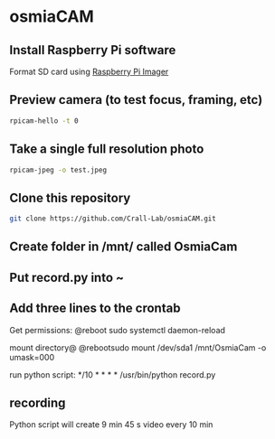 # osmiaCAM

## Install Raspberry Pi software
Format SD card using [Raspberry Pi Imager](https://www.raspberrypi.com/software/)

## Preview camera (to test focus, framing, etc)
```bash
rpicam-hello -t 0
```

## Take a single full resolution photo
```bash
rpicam-jpeg -o test.jpeg
```

## Clone this repository
```bash
git clone https://github.com/Crall-Lab/osmiaCAM.git
```

## Create folder in /mnt/ called OsmiaCam
## Put record.py into ~

## Add three lines to the crontab
Get permissions: @reboot sudo systemctl daemon-reload

mount directory@ @rebootsudo mount /dev/sda1 /mnt/OsmiaCam -o umask=000

run python script: */10 * * * * /usr/bin/python record.py

## recording
Python script will create 9 min 45 s video every 10 min
